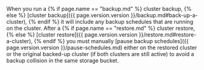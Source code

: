 When you run a {% if page.name == "backup.md" %} cluster backup, {% else %} [cluster backup]({{ page.version.version }}/backup.md#back-up-a-cluster), {% endif %} it will include any backup schedules that are running on the cluster. After a {% if page.name == "restore.md" %} cluster restore, {% else %} [cluster restore]({{ page.version.version }}/restore.md#restore-a-cluster), {% endif %} you must manually [pause backup schedules]({{ page.version.version }}/pause-schedules.md) either on the restored cluster or the original backed-up cluster (if both clusters are still active) to avoid a backup collision in the same storage bucket.